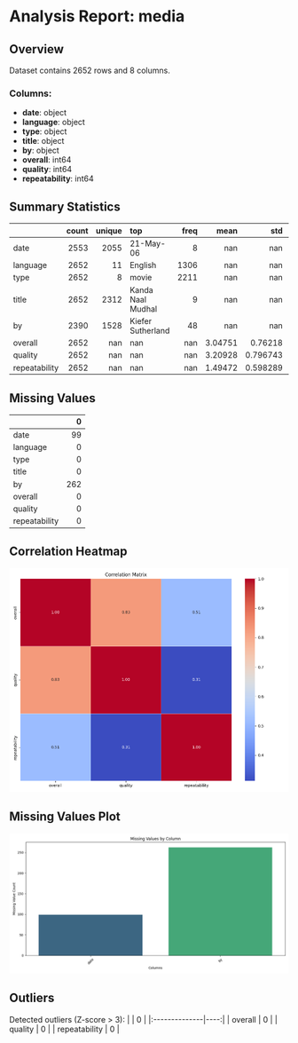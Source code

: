 # Analysis Report: media

## Overview
Dataset contains 2652 rows and 8 columns.

### Columns:
- **date**: object
- **language**: object
- **type**: object
- **title**: object
- **by**: object
- **overall**: int64
- **quality**: int64
- **repeatability**: int64

## Summary Statistics
|               |   count |   unique | top               |   freq |      mean |        std |   min |   25% |   50% |   75% |   max |
|:--------------|--------:|---------:|:------------------|-------:|----------:|-----------:|------:|------:|------:|------:|------:|
| date          |    2553 |     2055 | 21-May-06         |      8 | nan       | nan        |   nan |   nan |   nan |   nan |   nan |
| language      |    2652 |       11 | English           |   1306 | nan       | nan        |   nan |   nan |   nan |   nan |   nan |
| type          |    2652 |        8 | movie             |   2211 | nan       | nan        |   nan |   nan |   nan |   nan |   nan |
| title         |    2652 |     2312 | Kanda Naal Mudhal |      9 | nan       | nan        |   nan |   nan |   nan |   nan |   nan |
| by            |    2390 |     1528 | Kiefer Sutherland |     48 | nan       | nan        |   nan |   nan |   nan |   nan |   nan |
| overall       |    2652 |      nan | nan               |    nan |   3.04751 |   0.76218  |     1 |     3 |     3 |     3 |     5 |
| quality       |    2652 |      nan | nan               |    nan |   3.20928 |   0.796743 |     1 |     3 |     3 |     4 |     5 |
| repeatability |    2652 |      nan | nan               |    nan |   1.49472 |   0.598289 |     1 |     1 |     1 |     2 |     3 |

## Missing Values
|               |   0 |
|:--------------|----:|
| date          |  99 |
| language      |   0 |
| type          |   0 |
| title         |   0 |
| by            | 262 |
| overall       |   0 |
| quality       |   0 |
| repeatability |   0 |

## Correlation Heatmap
![Correlation Heatmap](media/correlation_heatmap.png)

## Missing Values Plot
![Missing Values Bar Plot](media/missing_values_plot.png)

## Outliers
Detected outliers (Z-score > 3):
|               |   0 |
|:--------------|----:|
| overall       |   0 |
| quality       |   0 |
| repeatability |   0 |

